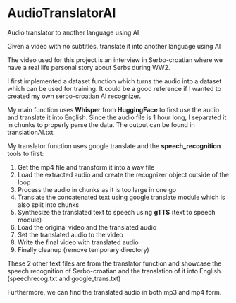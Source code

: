 # AudioTranslatorAI
Audio translator to another language using AI

Given a video with no subtitles, translate it into another language using AI

The video used for this project is an interview in Serbo-croatian where we have
a real life personal story about Serbs during WW2.

I first implemented a dataset function which turns the audio into a dataset which
can be used for training. It could be a good reference if I wanted to created my own
serbo-croatian AI recognizer.

My main function uses **Whisper** from **HuggingFace** to first use the audio and translate it
into English. Since the audio file is 1 hour long, I separated it in chunks to properly
parse the data. The output can be found in translationAI.txt

My translator function uses google translate and the **speech_recognition** tools to first:
1. Get the mp4 file and transform it into a wav file
2. Load the extracted audio and create the recognizer object outside of the loop
3. Process the audio in chunks as it is too large in one go
4. Translate the concatenated text using google translate module which is also split into chunks
5. Synthesize the translated text to speech using **gTTS** (text to speech module)
6. Load the original video and the translated audio
7. Set the translated audio to the video
8. Write the final video with translated audio
9. Finally cleanup (remove temporary directory)

These 2 other text files are from the translator function and showcase the speech recognition
of Serbo-croatian and the translation of it into English. (speechrecog.txt and google_trans.txt)

Furthermore, we can find the translated audio in both mp3 and mp4 form.
